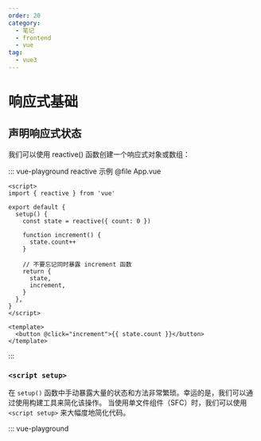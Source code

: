 ```yaml
---
order: 20
category:
  - 笔记
  - frontend
  - vue
tag:
  - vue3
---
```


# 响应式基础

## 声明响应式状态

我们可以使用 reactive() 函数创建一个响应式对象或数组：

::: vue-playground reactive 示例
@file App.vue

```vue
<script>
import { reactive } from 'vue'

export default {
  setup() {
    const state = reactive({ count: 0 })

    function increment() {
      state.count++
    }

    // 不要忘记同时暴露 increment 函数
    return {
      state,
      increment,
    }
  },
}
</script>

<template>
  <button @click="increment">{{ state.count }}</button>
</template>
```

:::

### `<script setup>`

在 `setup()` 函数中手动暴露大量的状态和方法非常繁琐。幸运的是，我们可以通过使用构建工具来简化该操作。
当使用单文件组件（SFC）时，我们可以使用 `<script setup>` 来大幅度地简化代码。

::: vue-playground <script setup> 示例

@file App.vue

```vue
<script setup>
import { reactive } from 'vue'

const state = reactive({ count: 0 })

function increment() {
  state.count++
}
</script>

<template>
  <button @click="increment">{{ state.count }}</button>
</template>
```

:::

### DOM 更新时机

当你更改响应式状态后，DOM 会自动更新。然而，你得注意 DOM 的更新并不是同步的。
相反，Vue 将缓冲它们直到更新周期的 “下个时机” 以确保无论你进行了多少次状态更改，每个组件都只更新一次。

若要等待一个状态改变后的 DOM 更新完成，你可以使用 `nextTick()` 这个全局 API。

### 深层响应性

在 Vue 中，状态都是默认深层响应式的。

你也可以直接创建一个浅层响应式对象 `shallowReactive`。它们仅在顶层具有响应性，一般仅在某些特殊场景中需要。

### reactive() 的局限性

`reactive()` API 有两条限制：

1. 仅对对象类型有效（对象、数组和 Map、Set 这样的集合类型），而对 string、number 和 boolean 这样的 原始类型 无效。
2. 因为 Vue 的响应式系统是通过属性访问进行追踪的，因此我们必须始终保持对该响应式对象的相同引用。这意味着我们不可以随意地“替换”一个响应式对象，因为这将导致对初始引用的响应性连接丢失。
   同时这也意味着当我们将响应式对象的属性赋值或解构至本地变量时，或是将该属性传入一个函数时，我们会失去响应性。

## 用 `ref()` 定义响应式变量

`reactive()` 的种种限制归根结底是因为 JavaScript 没有可以作用于所有值类型的 “引用” 机制。
为此，Vue 提供了一个 `ref()` 方法来允许我们创建可以使用任何值类型的响应式 `ref`。

`ref()` 将传入参数的值包装为一个带 `.value` 属性的 `ref` 对象：

::: vue-playground ref 示例

@file App.vue

```vue
<script setup>
import { ref } from 'vue'

const count = ref(0)

function increment() {
  count.value++
}
</script>

<template>
  <button @click="increment">{{ count }}</button>
</template>
```

:::

```js
const count = ref(0)

console.log(count) // { value: 0 }
console.log(count.value) // 0

count.value++
console.log(count.value) // 1
```

和响应式对象的属性类似，`ref` 的 `.value` 属性也是响应式的。
同时，当值为对象类型时，会用 `reactive()` 自动转换它的 `.value`。

一个包含对象类型值的 `ref` 可以响应式地替换整个对象：

```js
const objectRef = ref({ count: 0 })

// 这是响应式的替换
objectRef.value = { count: 1 }
```

`ref` 被传递给函数或是从一般对象上被解构时，不会丢失响应性：

```js
const obj = {
  foo: ref(1),
  bar: ref(2),
}

// 该函数接收一个 ref
// 需要通过 .value 取值
// 但它会保持响应性
callSomeFunction(obj.foo)

// 仍然是响应式的
const { foo, bar } = obj
```

简言之，`ref()` 让我们能创造一种对任意值的 “引用”，并能够在不丢失响应性的前提下传递这些引用。

这个功能很重要，因为它经常用于将逻辑提取到 **组合函数** 中。

### ref 在模板中的解包

当 ref 在模板中作为顶层属性被访问时，它们会被自动“解包”，所以不需要使用 `.value`。

### ref 在响应式对象中的解包

当一个 `ref` 被嵌套在一个响应式对象中，作为属性被访问或更改时，它会自动解包，因此会表现得和一般的属性一样：

```js
const count = ref(0)
const state = reactive({ count })

console.log(state.count) // 0

state.count = 1
console.log(count.value) // 1
```

如果将一个新的 `ref` 赋值给一个关联了已有 `ref` 的属性，那么它会替换掉旧的 `ref`：

```js
const otherCount = ref(2)

state.count = otherCount
console.log(state.count) // 2
// 原始 ref 现在已经和 state.count 失去联系
console.log(count.value) // 1
```

只有当嵌套在一个深层响应式对象内时，才会发生 `ref` 解包。当其作为浅层响应式对象 `shallowReactive` 的属性被访问时不会解包。

### 数组和集合类型的 ref 解包

跟响应式对象不同，当 `ref` 作为响应式数组或像 `Map` 这种原生集合类型的元素被访问时，不会进行解包。

```js
const books = reactive([ref('Vue 3 Guide')])
// 这里需要 .value
console.log(books[0].value)

const map = reactive(new Map([['count', ref(0)]]))
// 这里需要 .value
console.log(map.get('count').value)
```
